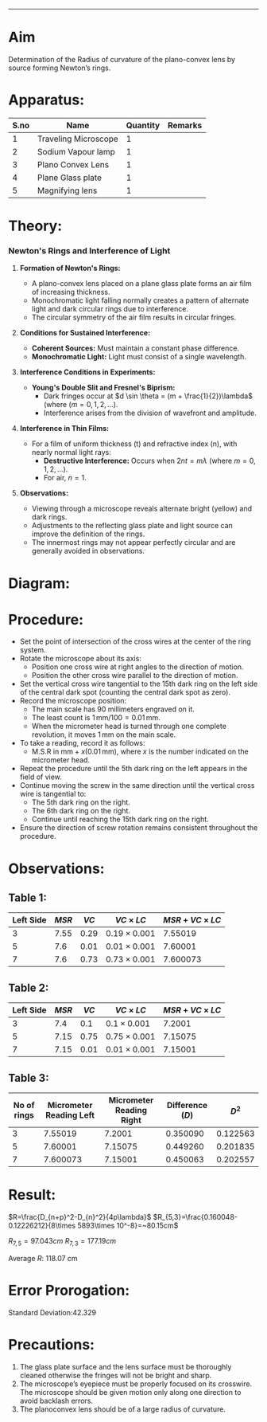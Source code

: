 ___
# Aim 
Determination of the Radius of curvature of the plano-convex lens by source
forming Newton’s rings.

# Apparatus:

| S.no | Name                 | Quantity | Remarks |
| ---- | -------------------- | -------- | ------- |
| 1    | Traveling Microscope | 1        |         |
| 2    | Sodium Vapour lamp   | 1        |         |
| 3    | Plano Convex Lens    | 1        |         |
| 4    | Plane Glass plate    | 1        |         |
| 5    | Magnifying lens      | 1        |         |

# Theory:
### Newton's Rings and Interference of Light

1. **Formation of Newton's Rings:**
   - A plano-convex lens placed on a plane glass plate forms an air film of increasing thickness.
   - Monochromatic light falling normally creates a pattern of alternate light and dark circular rings due to interference.
   - The circular symmetry of the air film results in circular fringes.

2. **Conditions for Sustained Interference:**
   - **Coherent Sources:** Must maintain a constant phase difference.
   - **Monochromatic Light:** Light must consist of a single wavelength.

3. **Interference Conditions in Experiments:**
   - **Young's Double Slit and Fresnel's Biprism:**
     - Dark fringes occur at $d \sin \theta = (m + \frac{1}{2})\lambda$ (where $(m = 0, 1, 2, \ldots$).
     - Interference arises from the division of wavefront and amplitude.

4. **Interference in Thin Films:**
   - For a film of uniform thickness \(t\) and refractive index \(n\), with nearly normal light rays:
     - **Destructive Interference:** Occurs when $2nt = m\lambda$ (where $m = 0, 1, 2, \ldots$).
     - For air, $n = 1$.

5. **Observations:**
   - Viewing through a microscope reveals alternate bright (yellow) and dark rings.
   - Adjustments to the reflecting glass plate and light source can improve the definition of the rings.
   - The innermost rings may not appear perfectly circular and are generally avoided in observations.

# Diagram:

# Procedure:
- Set the point of intersection of the cross wires at the center of the ring system.
- Rotate the microscope about its axis:
  - Position one cross wire at right angles to the direction of motion.
  - Position the other cross wire parallel to the direction of motion.
- Set the vertical cross wire tangential to the 15th dark ring on the left side of the central dark spot (counting the central dark spot as zero).
- Record the microscope position:
  - The main scale has 90 millimeters engraved on it.
  - The least count is ${1 \, \text{mm}/100 = 0.01 \, \text{mm}}$.
  - When the micrometer head is turned through one complete revolution, it moves ${1 \, \text{mm}}$ on the main scale.
- To take a reading, record it as follows:
  - ${\text{M.S.R in mm} + x (0.01 \, \text{mm})}$, where $x$ is the number indicated on the micrometer head.
- Repeat the procedure until the 5th dark ring on the left appears in the field of view.
- Continue moving the screw in the same direction until the vertical cross wire is tangential to:
  - The 5th dark ring on the right.
  - The 6th dark ring on the right.
  - Continue until reaching the 15th dark ring on the right.
- Ensure the direction of screw rotation remains consistent throughout the procedure.


# Observations:

## Table 1:

| Left Side | $MSR$  | $VC$   | $VC \times LC$     | $MSR+VC\times LC$ |
| --------- | ------ | ------ | ------------------ | ----------------- |
| 3         | $7.55$ | $0.29$ | $0.19\times 0.001$ | $7.55019$         |
| 5         | $7.6$  | 0.01   | $0.01\times 0.001$ | $7.60001$         |
| 7         | $7.6$  | $0.73$ | $0.73\times 0.001$ | $7.600073$        |

## Table 2:
| Left Side | $MSR$  | $VC$   | $VC \times LC$     | $MSR+VC\times LC$ |
| --------- | ------ | ------ | ------------------ | ----------------- |
| 3         | $7.4$  | $0.1$  | $0.1\times 0.001$  | $7.2001$          |
| 5         | $7.15$ | $0.75$ | $0.75\times 0.001$ | $7.15075$         |
| 7         | $7.15$ | $0.01$ | $0.01\times 0.001$ | $7.15001$         |

## Table 3:

| No of rings | Micrometer Reading Left | Micrometer Reading Right | Difference ($D$) | $D^2$    |
| ----------- | ----------------------- | ------------------------ | ---------------- | -------- |
| 3           | 7.55019                 | 7.2001                   | 0.350090         | 0.122563 |
| 5           | 7.60001                 | 7.15075                  | 0.449260         | 0.201835 |
| 7           | 7.600073                | 7.15001                  | 0.450063         | 0.202557 |

# Result:

$R=\frac{D_{n+p}^2-D_{n}^2}{4p\lambda}$
$R_{5,3}=\frac{0.160048-0.12226212}{8\times 5893\times 10^-8}=~80.15cm$

$R_{7,5}=97.043cm$
$R_{7,3}=177.19cm$

Average $R$: 118.07 cm

# Error Prorogation:
$\text{Standard Deviation:}42.329$


# Precautions:
1. The glass plate surface and the lens surface must be thoroughly cleaned otherwise
the fringes will not be bright and sharp.
2. The microscope’s eyepiece must be properly focused on its crosswire. The
microscope should be given motion only along one direction to avoid backlash errors.
3. The planoconvex lens should be of a large radius of curvature.